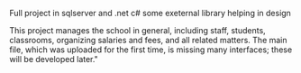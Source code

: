 Full project in sqlserver and .net c# some exeternal library helping in design

  This project manages the school in general, including staff, students, classrooms, 
organizing salaries and fees, and all related matters. 
The main file, which was uploaded for the first time, 
is missing many interfaces; these will be developed later."



